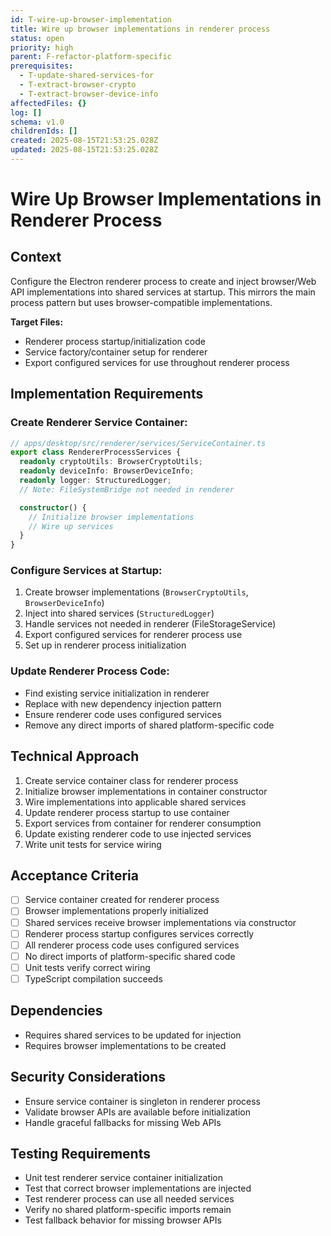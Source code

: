 ```yaml
---
id: T-wire-up-browser-implementation
title: Wire up browser implementations in renderer process
status: open
priority: high
parent: F-refactor-platform-specific
prerequisites:
  - T-update-shared-services-for
  - T-extract-browser-crypto
  - T-extract-browser-device-info
affectedFiles: {}
log: []
schema: v1.0
childrenIds: []
created: 2025-08-15T21:53:25.028Z
updated: 2025-08-15T21:53:25.028Z
---
```


# Wire Up Browser Implementations in Renderer Process

## Context

Configure the Electron renderer process to create and inject browser/Web API implementations into shared services at startup. This mirrors the main process pattern but uses browser-compatible implementations.

**Target Files:**

- Renderer process startup/initialization code
- Service factory/container setup for renderer
- Export configured services for use throughout renderer process

## Implementation Requirements

### Create Renderer Service Container:

```typescript
// apps/desktop/src/renderer/services/ServiceContainer.ts
export class RendererProcessServices {
  readonly cryptoUtils: BrowserCryptoUtils;
  readonly deviceInfo: BrowserDeviceInfo;
  readonly logger: StructuredLogger;
  // Note: FileSystemBridge not needed in renderer

  constructor() {
    // Initialize browser implementations
    // Wire up services
  }
}
```

### Configure Services at Startup:

1. Create browser implementations (`BrowserCryptoUtils`, `BrowserDeviceInfo`)
2. Inject into shared services (`StructuredLogger`)
3. Handle services not needed in renderer (FileStorageService)
4. Export configured services for renderer process use
5. Set up in renderer process initialization

### Update Renderer Process Code:

- Find existing service initialization in renderer
- Replace with new dependency injection pattern
- Ensure renderer code uses configured services
- Remove any direct imports of shared platform-specific code

## Technical Approach

1. Create service container class for renderer process
2. Initialize browser implementations in container constructor
3. Wire implementations into applicable shared services
4. Update renderer process startup to use container
5. Export services from container for renderer consumption
6. Update existing renderer code to use injected services
7. Write unit tests for service wiring

## Acceptance Criteria

- [ ] Service container created for renderer process
- [ ] Browser implementations properly initialized
- [ ] Shared services receive browser implementations via constructor
- [ ] Renderer process startup configures services correctly
- [ ] All renderer process code uses configured services
- [ ] No direct imports of platform-specific shared code
- [ ] Unit tests verify correct wiring
- [ ] TypeScript compilation succeeds

## Dependencies

- Requires shared services to be updated for injection
- Requires browser implementations to be created

## Security Considerations

- Ensure service container is singleton in renderer process
- Validate browser APIs are available before initialization
- Handle graceful fallbacks for missing Web APIs

## Testing Requirements

- Unit test renderer service container initialization
- Test that correct browser implementations are injected
- Test renderer process can use all needed services
- Verify no shared platform-specific imports remain
- Test fallback behavior for missing browser APIs
